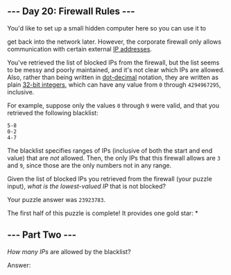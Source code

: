 --- Day 20: Firewall Rules ---
------------------------------

You'd like to set up a small hidden computer here so you can use it to

get back into the network later. However, the corporate firewall only
allows communication with certain external [IP addresses].

You've retrieved the list of blocked IPs from the firewall, but the list
seems to be messy and poorly maintained, and it's not clear which IPs
are allowed. Also, rather than being written in [dot-decimal]
notation, they are written as plain [32-bit integers], which can have
any value from `0` through `4294967295`, inclusive.

For example, suppose only the values `0` through `9` were valid, and
that you retrieved the following blacklist:

    5-8
    0-2
    4-7

The blacklist specifies ranges of IPs (inclusive of both the start and
end value) that are *not* allowed. Then, the only IPs that this firewall
allows are `3` and `9`, since those are the only numbers not in any
range.

Given the list of blocked IPs you retrieved from the firewall (your
puzzle input), *what is the lowest-valued IP* that is not blocked?

Your puzzle answer was `23923783`.

The first half of this puzzle is complete! It provides one gold star: \*

--- Part Two ---
----------------

*How many IPs* are allowed by the blacklist?

Answer:

  [IP addresses]: https://en.wikipedia.org/wiki/IPv4#Addressing
  [dot-decimal]: https://en.wikipedia.org/wiki/Dot-decimal_notation
  [32-bit integers]: https://en.wikipedia.org/wiki/32-bit
